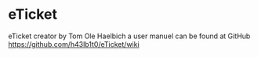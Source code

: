 # eTicket

eTicket creator by Tom Ole Haelbich
a user manuel can be found at GitHub https://github.com/h43lb1t0/eTicket/wiki